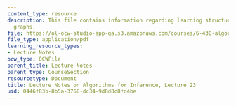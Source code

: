 ```yaml
---
content_type: resource
description: This file contains information regarding learning structure in directed
  graphs.
file: https://ol-ocw-studio-app-qa.s3.amazonaws.com/courses/6-438-algorithms-for-inference-fall-2014/0446f83b8b5a3768dc349d8d8c8fd4be_MIT6_438F14_Lec23.pdf
file_type: application/pdf
learning_resource_types:
- Lecture Notes
ocw_type: OCWFile
parent_title: Lecture Notes
parent_type: CourseSection
resourcetype: Document
title: Lecture Notes on Algorithms for Inference, Lecture 23
uid: 0446f83b-8b5a-3768-dc34-9d8d8c8fd4be
---
```

